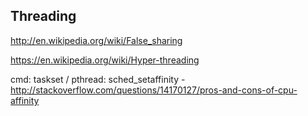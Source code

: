 ## Threading
http://en.wikipedia.org/wiki/False_sharing

https://en.wikipedia.org/wiki/Hyper-threading

cmd: taskset / pthread: sched_setaffinity - http://stackoverflow.com/questions/14170127/pros-and-cons-of-cpu-affinity
